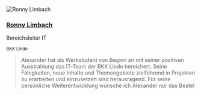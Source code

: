 <div class="outer">

![Ronny Limbach](/images/ronny-limbach.jpeg)

<div class="inner">

### [Ronny Limbach](https://www.xing.com/profile/Ronny_Limbach/cv)

Bereichsleiter IT

<small>BKK Linde</small>

</div>

</div>

> Alexander hat als Werkstudent von Beginn an mit seiner positiven Ausstrahlung das IT-Team der BKK Linde bereichert.
> Seine Fähigkeiten, neue Inhalte und Themengebiete zielführend in Projekten zu erarbeiten und einzusetzen sind herausragend.
> Für seine persönliche Weiterentwicklung wünsche ich Alexander nur das Beste!
